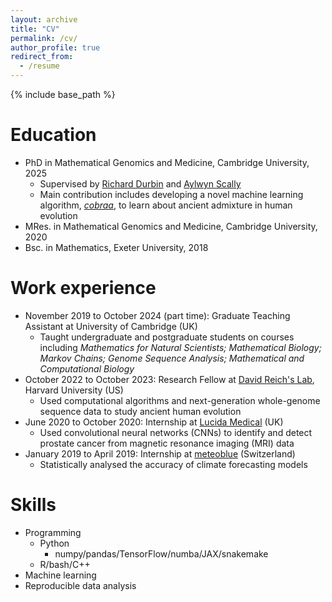 ```yaml
---
layout: archive
title: "CV"
permalink: /cv/
author_profile: true
redirect_from:
  - /resume
---
```


{% include base_path %}

Education
======
* PhD in Mathematical Genomics and Medicine, Cambridge University, 2025
  * Supervised by [Richard Durbin](https://www.gen.cam.ac.uk/research-groups/research-groups/durbin) and [Aylwyn Scally](https://www.gen.cam.ac.uk/research-groups/research-groups/scally)
  * Main contribution includes developing a novel machine learning algorithm, [_cobraa_](https://www.biorxiv.org/content/10.1101/2024.03.24.586479v1), to learn about ancient admixture in human evolution  
* MRes. in Mathematical Genomics and Medicine, Cambridge University, 2020
* Bsc. in Mathematics, Exeter University, 2018

Work experience
======
* November 2019 to October 2024 (part time): Graduate Teaching Assistant at University of Cambridge (UK)
  * Taught undergraduate and postgraduate students on courses including _Mathematics for Natural Scientists; Mathematical Biology; Markov Chains; Genome Sequence Analysis; Mathematical and Computational Biology_
* October 2022 to October 2023: Research Fellow at [David Reich's Lab](https://reich.hms.harvard.edu/), Harvard University (US)
  * Used computational algorithms and next-generation whole-genome sequence data to study ancient human evolution
* June 2020 to October 2020: Internship at [Lucida Medical](https://lucidamedical.com/) (UK)
  * Used convolutional neural networks (CNNs) to identify and detect prostate cancer from magnetic resonance imaging (MRI) data 
* January 2019 to April 2019: Internship at [meteoblue](https://www.meteoblue.com/en/weather/week/switzerland_switzerland_2658434) (Switzerland)
  * Statistically analysed the accuracy of climate forecasting models
  
Skills
======
* Programming
  * Python
     * numpy/pandas/TensorFlow/numba/JAX/snakemake
  * R/bash/C++
* Machine learning
* Reproducible data analysis
